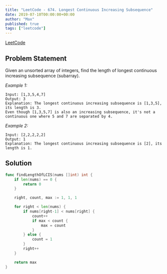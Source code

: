 ```yaml
---
title: "LeetCode - 674. Longest Continuous Increasing Subsequence"
date: 2019-07-10T00:00:00+00:00
author: "Max"
published: true
tags: ["leetcode"]
---
```


[LeetCode](https://leetcode.com/problems/longest-continuous-increasing-subsequence/)

## Problem Statement

Given an unsorted array of integers, find the length of longest continuous increasing subsequence (subarray).

*Example 1:*

```
Input: [1,3,5,4,7]
Output: 3
Explanation: The longest continuous increasing subsequence is [1,3,5], its length is 3. 
Even though [1,3,5,7] is also an increasing subsequence, it's not a continuous one where 5 and 7 are separated by 4.
```

*Example 2:*

```
Input: [2,2,2,2,2]
Output: 1
Explanation: The longest continuous increasing subsequence is [2], its length is 1. 
```

## Solution

```go
func findLengthOfLCIS(nums []int) int {
	if len(nums) == 0 {
		return 0
	}

	right, count, max := 1, 1, 1

	for right < len(nums) {
		if nums[right-1] < nums[right] {
			count++
			if max < count {
				max = count
			}
		} else {
			count = 1
		}
		right++
	}

	return max
}
```
